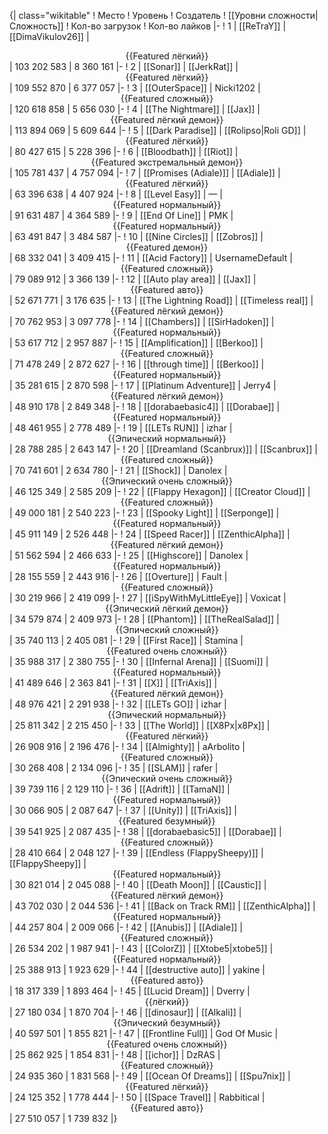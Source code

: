 {| class="wikitable"
! Место
! Уровень
! Создатель
! [[Уровни сложности|Сложность]]
! Кол-во загрузок
! Кол-во лайков
|-
! 1
| [[ReTraY]]
| [[DimaVikulov26]]
| <center>{{Featured лёгкий}}</center>
| 103 202 583
| 8 360 161
|-
! 2
| [[Sonar]]
| [[JerkRat]]
| <center>{{Featured лёгкий}}</center>
| 109 552 870
| 6 377 057
|-
! 3
| [[OuterSpace]]
| Nicki1202
| <center>{{Featured сложный}}</center>
| 120 618 858
| 5 656 030
|-
! 4
| [[The Nightmare]]
| [[Jax]]
| <center>{{Featured лёгкий демон}}</center>
| 113 894 069
| 5 609 644
|-
! 5
| [[Dark Paradise]]
| [[Rolipso|Roli GD]]
| <center>{{Featured лёгкий}}</center>
| 80 427 615
| 5 228 396
|-
! 6
| [[Bloodbath]]
| [[Riot]]
| <center>{{Featured экстремальный демон}}</center>
| 105 781 437
| 4 757 094
|-
! 7
| [[Promises (Adiale)]]
| [[Adiale]]
| <center>{{Featured лёгкий}}</center>
| 63 396 638
| 4 407 924
|-
! 8
| [[Level Easy]]
| —
| <center>{{Featured нормальный}}</center>
| 91 631 487
| 4 364 589
|-
! 9
| [[End Of Line]]
| PMK
| <center>{{Featured нормальный}}</center>
| 63 491 847
| 3 484 587
|-
! 10
| [[Nine Circles]]
| [[Zobros]]
| <center>{{Featured демон}}</center>
| 68 332 041
| 3 409 415
|-
! 11
| [[Acid Factory]]
| UsernameDefault
| <center>{{Featured сложный}}</center>
| 79 089 912
| 3 366 139
|-
! 12
| [[Auto play area]]
| [[Jax]]
| <center>{{Featured авто}}</center>
| 52 671 771
| 3 176 635
|-
! 13
| [[The Lightning Road]]
| [[Timeless real]]
| <center>{{Featured лёгкий демон}}</center>
| 70 762 953
| 3 097 778
|-
! 14
| [[Chambers]]
| [[SirHadoken]]
| <center>{{Featured нормальный}}</center>
| 53 617 712
| 2 957 887
|-
! 15
| [[Amplification]]
| [[Berkoo]]
| <center>{{Featured сложный}}</center>
| 71 478 249
| 2 872 627
|-
! 16
| [[through time]]
| [[Berkoo]]
| <center>{{Featured нормальный}}</center>
| 35 281 615
| 2 870 598
|-
! 17
| [[Platinum Adventure]]
| Jerry4
| <center>{{Featured лёгкий демон}}</center>
| 48 910 178
| 2 849 348
|-
! 18
| [[dorabaebasic4]]
| [[Dorabae]]
| <center>{{Featured нормальный}}</center>
| 48 461 955
| 2 778 489
|-
! 19
| [[LETs  RUN]]
| izhar
| <center>{{Эпический нормальный}}</center>
| 28 788 285
| 2 643 147
|-
! 20
| [[Dreamland (Scanbrux)]]
| [[Scanbrux]]
| <center>{{Featured сложный}}</center>
| 70 741 601
| 2 634 780
|-
! 21
| [[Shock]]
| Danolex
| <center>{{Эпический очень сложный}}</center>
| 46 125 349
| 2 585 209
|-
! 22
| [[Flappy Hexagon]]
| [[Creator Cloud]]
| <center>{{Featured сложный}}</center>
| 49 000 181
| 2 540 223
|-
! 23
| [[Spooky Light]]
| [[Serponge]]
| <center>{{Featured нормальный}}</center>
| 45 911 149
| 2 526 448
|-
! 24
| [[Speed Racer]]
| [[ZenthicAlpha]]
| <center>{{Featured лёгкий демон}}</center>
| 51 562 594
| 2 466 633
|-
! 25
| [[Highscore]]
| Danolex
| <center>{{Featured нормальный}}</center>
| 28 155 559
| 2 443 916
|-
! 26
| [[Overture]]
| Fault
| <center>{{Featured сложный}}</center>
| 30 219 966
| 2 419 099
|-
! 27
| [[iSpyWithMyLittleEye]]
| Voxicat
| <center>{{Эпический лёгкий демон}}</center>
| 34 579 874
| 2 409 973
|-
! 28
| [[Phantom]]
| [[TheRealSalad]]
| <center>{{Эпический сложный}}</center>
| 35 740 113
| 2 405 081
|-
! 29
| [[First Race]]
| Stamina
| <center>{{Featured очень сложный}}</center>
| 35 988 317
| 2 380 755
|-
! 30
| [[Infernal Arena]]
| [[Suomi]]
| <center>{{Featured нормальный}}</center>
| 41 489 646
| 2 363 841
|-
! 31
| [[X]]
| [[TriAxis]]
| <center>{{Featured лёгкий демон}}</center>
| 48 976 421
| 2 291 938
|-
! 32
| [[LETs GO]]
| izhar
| <center>{{Эпический нормальный}}</center>
| 25 811 342
| 2 215 450
|-
! 33
| [[The World]]
| [[X8Px|x8Px]]
| <center>{{Featured лёгкий}}</center>
| 26 908 916
| 2 196 476
|-
! 34
| [[Almighty]]
| aArbolito
| <center>{{Featured сложный}}</center>
| 30 268 408
| 2 134 096
|-
! 35
| [[SLAM]]
| rafer
| <center>{{Эпический очень сложный}}</center>
| 39 739 116
| 2 129 110
|-
! 36
| [[Adrift]]
| [[TamaN]]
| <center>{{Featured нормальный}}</center>
| 30 066 905
| 2 087 647
|-
! 37
| [[Unity]]
| [[TriAxis]]
| <center>{{Featured безумный}}</center>
| 39 541 925
| 2 087 435
|-
! 38
| [[dorabaebasic5]]
| [[Dorabae]]
| <center>{{Featured сложный}}</center>
| 28 410 664
| 2 048 127
|-
! 39
| [[Endless (FlappySheepy)]]
| [[FlappySheepy]]
| <center>{{Featured нормальный}}</center>
| 30 821 014
| 2 045 088
|-
! 40
| [[Death Moon]]
| [[Caustic]]
| <center>{{Featured лёгкий демон}}</center>
| 43 702 030
| 2 044 536
|-
! 41
| [[Back on Track RM]]
| [[ZenthicAlpha]]
| <center>{{Featured нормальный}}</center>
| 44 257 804
| 2 009 066
|-
! 42
| [[Anubis]]
| [[Adiale]]
| <center>{{Featured сложный}}</center>
| 26 534 202
| 1 987 941
|-
! 43
| [[ColorZ]]
| [[Xtobe5|xtobe5]]
| <center>{{Featured нормальный}}</center>
| 25 388 913
| 1 923 629
|-
! 44
| [[destructive auto]]
| yakine
| <center>{{Featured авто}}</center>
| 18 317 339
| 1 893 464
|-
! 45
| [[Lucid Dream]]
| Dverry
| <center>{{лёгкий}}</center>
| 27 180 034
| 1 870 704
|-
! 46
| [[dinosaur]]
| [[Alkali]]
| <center>{{Эпический безумный}}</center>
| 40 597 501
| 1 855 821
|-
! 47
| [[Frontline Full]]
| God Of Music
| <center>{{Featured очень сложный}}</center>
| 25 862 925
| 1 854 831
|-
! 48
| [[ichor]]
| DzRAS
| <center>{{Featured сложный}}</center>
| 24 935 360
| 1 831 568
|-
! 49
| [[Ocean Of Dreams]]
| [[Spu7nix]]
| <center>{{Featured лёгкий}}</center>
| 24 125 352
| 1 778 444
|-
! 50
| [[Space Travel]]
| Rabbitical
| <center>{{Featured авто}}</center>
| 27 510 057
| 1 739 832
|}